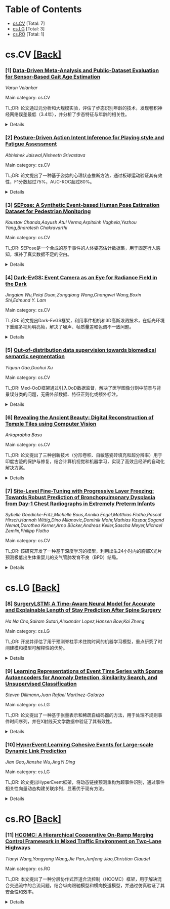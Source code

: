 <div id=toc></div>

# Table of Contents

- [cs.CV](#cs.CV) [Total: 7]
- [cs.LG](#cs.LG) [Total: 3]
- [cs.RO](#cs.RO) [Total: 1]


<div id='cs.CV'></div>

# cs.CV [[Back]](#toc)

### [1] [Data-Driven Meta-Analysis and Public-Dataset Evaluation for Sensor-Based Gait Age Estimation](https://arxiv.org/abs/2507.11571)
*Varun Velankar*

Main category: cs.CV

TL;DR: 论文通过元分析和大规模实验，评估了步态识别年龄的技术，发现卷积神经网络误差最低（3.4年），并分析了步态特征与年龄的相关性。


<details>
  <summary>Details</summary>
Motivation: 步态识别年龄在医疗、安全和人机交互中有重要应用，但现有技术误差较大，需建立更准确的基线和方法。

Method: 结合元分析（59项研究）、大规模数据集（OU-ISIR和VersatileGait）和多种模型（CNN、SVM等），量化步态特征与年龄的关系。

Result: CNN误差最低（3.4年），步态特征与年龄相关性显著（相关系数≥0.27），深度学习模型准确率达96%。

Conclusion: 通过多传感器融合和深度学习，可将步态年龄误差降至3年以下，为实际应用提供可靠基线。

Abstract: Estimating a person's age from their gait has important applications in
healthcare, security and human-computer interaction. In this work, we review
fifty-nine studies involving over seventy-five thousand subjects recorded with
video, wearable and radar sensors. We observe that convolutional neural
networks produce an average error of about 4.2 years, inertial-sensor models
about 4.5 years and multi-sensor fusion as low as 3.4 years, with notable
differences between lab and real-world data. We then analyse sixty-three
thousand eight hundred forty-six gait cycles from the OU-ISIR Large-Population
dataset to quantify correlations between age and five key metrics: stride
length, walking speed, step cadence, step-time variability and joint-angle
entropy, with correlation coefficients of at least 0.27. Next, we fine-tune a
ResNet34 model and apply Grad-CAM to reveal that the network attends to the
knee and pelvic regions, consistent with known age-related gait changes.
Finally, on a one hundred thousand sample subset of the VersatileGait database,
we compare support vector machines, decision trees, random forests, multilayer
perceptrons and convolutional neural networks, finding that deep networks
achieve up to 96 percent accuracy while processing each sample in under 0.1
seconds. By combining a broad meta-analysis with new large-scale experiments
and interpretable visualizations, we establish solid performance baselines and
practical guidelines for reducing gait-age error below three years in
real-world scenarios.

</details>


### [2] [Posture-Driven Action Intent Inference for Playing style and Fatigue Assessment](https://arxiv.org/abs/2507.11642)
*Abhishek Jaiswal,Nisheeth Srivastava*

Main category: cs.CV

TL;DR: 论文提出了一种基于姿势的心理状态推断方法，通过板球运动验证其有效性，F1分数超过75%，AUC-ROC超过80%。


<details>
  <summary>Details</summary>
Motivation: 姿势推断在疲劳诊断、伤害预防和性能提升方面潜力巨大，但面临数据敏感性挑战。体育场景为多样化情绪数据提供了替代方案。

Method: 通过板球比赛中的姿势分析，结合运动视频识别击球意图，并利用现有数据统计作为弱监督验证。

Result: 方法在区分攻击性和防守性击球意图时表现优异，F1分数和AUC-ROC分别超过75%和80%。

Conclusion: 姿势分析为意图推断提供了强信号，弱监督方法可解决数据标注限制，为体育分析和行为分析开辟了新途径。

Abstract: Posture-based mental state inference has significant potential in diagnosing
fatigue, preventing injury, and enhancing performance across various domains.
Such tools must be research-validated with large datasets before being
translated into practice. Unfortunately, such vision diagnosis faces serious
challenges due to the sensitivity of human subject data. To address this, we
identify sports settings as a viable alternative for accumulating data from
human subjects experiencing diverse emotional states. We test our hypothesis in
the game of cricket and present a posture-based solution to identify human
intent from activity videos. Our method achieves over 75\% F1 score and over
80\% AUC-ROC in discriminating aggressive and defensive shot intent through
motion analysis. These findings indicate that posture leaks out strong signals
for intent inference, even with inherent noise in the data pipeline.
Furthermore, we utilize existing data statistics as weak supervision to
validate our findings, offering a potential solution for overcoming data
labelling limitations. This research contributes to generalizable techniques
for sports analytics and also opens possibilities for applying human behavior
analysis across various fields.

</details>


### [3] [SEPose: A Synthetic Event-based Human Pose Estimation Dataset for Pedestrian Monitoring](https://arxiv.org/abs/2507.11910)
*Kaustav Chanda,Aayush Atul Verma,Arpitsinh Vaghela,Yezhou Yang,Bharatesh Chakravarthi*

Main category: cs.CV

TL;DR: SEPose是一个合成的基于事件的人体姿态估计数据集，用于固定行人感知，填补了真实数据不足的空白。


<details>
  <summary>Details</summary>
Motivation: 解决事件传感器在行人监测系统中数据不足的问题，尤其是在复杂条件下（如分心行走或异常运动）。

Method: 使用CARLA模拟器和动态视觉传感器生成SEPose数据集，包含近350K带注释的行人姿态关键点。

Result: SEPose数据集覆盖多种环境和条件，训练现有模型（如RVT和YOLOv8）并验证其从模拟到现实的泛化能力。

Conclusion: SEPose为事件传感器在行人监测中的应用提供了有效的数据支持，展示了模拟数据的实用性。

Abstract: Event-based sensors have emerged as a promising solution for addressing
challenging conditions in pedestrian and traffic monitoring systems. Their
low-latency and high dynamic range allow for improved response time in
safety-critical situations caused by distracted walking or other unusual
movements. However, the availability of data covering such scenarios remains
limited. To address this gap, we present SEPose -- a comprehensive synthetic
event-based human pose estimation dataset for fixed pedestrian perception
generated using dynamic vision sensors in the CARLA simulator. With nearly 350K
annotated pedestrians with body pose keypoints from the perspective of fixed
traffic cameras, SEPose is a comprehensive synthetic multi-person pose
estimation dataset that spans busy and light crowds and traffic across diverse
lighting and weather conditions in 4-way intersections in urban, suburban, and
rural environments. We train existing state-of-the-art models such as RVT and
YOLOv8 on our dataset and evaluate them on real event-based data to demonstrate
the sim-to-real generalization capabilities of the proposed dataset.

</details>


### [4] [Dark-EvGS: Event Camera as an Eye for Radiance Field in the Dark](https://arxiv.org/abs/2507.11931)
*Jingqian Wu,Peiqi Duan,Zongqiang Wang,Changwei Wang,Boxin Shi,Edmund Y. Lam*

Main category: cs.CV

TL;DR: 论文提出Dark-EvGS框架，利用事件相机和3D高斯泼溅技术，在低光环境下重建多视角明亮帧，解决了噪声、帧质量差和色调不一致问题。


<details>
  <summary>Details</summary>
Motivation: 传统相机在低光环境下难以捕捉清晰多视角图像，事件相机的高动态范围和高速度特性可解决这一问题。3D高斯泼溅技术虽有助于重建辐射场，但仍面临噪声、帧质量差和色调不一致的挑战。

Method: 提出Dark-EvGS框架，通过三重监督学习获取整体知识和细节，引入色调匹配模块保证帧间颜色一致性，并创建首个真实数据集用于实验验证。

Result: 实验表明，Dark-EvGS在低光条件下优于现有方法，成功重建辐射场并生成高质量明亮帧。

Conclusion: Dark-EvGS为低光环境下的多视角图像重建提供了一种有效解决方案，具有实际应用潜力。

Abstract: In low-light environments, conventional cameras often struggle to capture
clear multi-view images of objects due to dynamic range limitations and motion
blur caused by long exposure. Event cameras, with their high-dynamic range and
high-speed properties, have the potential to mitigate these issues.
Additionally, 3D Gaussian Splatting (GS) enables radiance field reconstruction,
facilitating bright frame synthesis from multiple viewpoints in low-light
conditions. However, naively using an event-assisted 3D GS approach still faced
challenges because, in low light, events are noisy, frames lack quality, and
the color tone may be inconsistent. To address these issues, we propose
Dark-EvGS, the first event-assisted 3D GS framework that enables the
reconstruction of bright frames from arbitrary viewpoints along the camera
trajectory. Triplet-level supervision is proposed to gain holistic knowledge,
granular details, and sharp scene rendering. The color tone matching block is
proposed to guarantee the color consistency of the rendered frames.
Furthermore, we introduce the first real-captured dataset for the event-guided
bright frame synthesis task via 3D GS-based radiance field reconstruction.
Experiments demonstrate that our method achieves better results than existing
methods, conquering radiance field reconstruction under challenging low-light
conditions. The code and sample data are included in the supplementary
material.

</details>


### [5] [Out-of-distribution data supervision towards biomedical semantic segmentation](https://arxiv.org/abs/2507.12105)
*Yiquan Gao,Duohui Xu*

Main category: cs.CV

TL;DR: Med-OoD框架通过引入OoD数据监督，解决了医学图像分割中前景与背景误分类的问题，无需外部数据、特征正则化或额外标注。


<details>
  <summary>Details</summary>
Motivation: 医学图像分割网络在有限和不完美的数据集上容易发生前景与背景的误分类，需要一种无需额外资源的方法来提升性能。

Method: 提出Med-OoD框架，将OoD数据监督引入全监督医学图像分割，无需外部数据、特征正则化或额外标注，且可直接集成到现有网络架构中。

Result: 实验表明，Med-OoD显著减少了像素误分类，并在Lizard数据集上实现了显著性能提升。此外，仅使用OoD数据训练的网络达到了76.1%的mIoU。

Conclusion: Med-OoD为医学图像分割提供了一种高效的数据中心化解决方案，并展示了OoD数据在分割任务中的潜力。

Abstract: Biomedical segmentation networks easily suffer from the unexpected
misclassification between foreground and background objects when learning on
limited and imperfect medical datasets. Inspired by the strong power of
Out-of-Distribution (OoD) data on other visual tasks, we propose a data-centric
framework, Med-OoD to address this issue by introducing OoD data supervision
into fully-supervised biomedical segmentation with none of the following needs:
(i) external data sources, (ii) feature regularization objectives, (iii)
additional annotations. Our method can be seamlessly integrated into
segmentation networks without any modification on the architectures. Extensive
experiments show that Med-OoD largely prevents various segmentation networks
from the pixel misclassification on medical images and achieves considerable
performance improvements on Lizard dataset. We also present an emerging
learning paradigm of training a medical segmentation network completely using
OoD data devoid of foreground class labels, surprisingly turning out 76.1% mIoU
as test result. We hope this learning paradigm will attract people to rethink
the roles of OoD data. Code is made available at
https://github.com/StudioYG/Med-OoD.

</details>


### [6] [Revealing the Ancient Beauty: Digital Reconstruction of Temple Tiles using Computer Vision](https://arxiv.org/abs/2507.12195)
*Arkaprabha Basu*

Main category: cs.CV

TL;DR: 论文提出了三种创新技术（分形卷积、自敏感瓷砖填充和超分辨率）用于印度古迹的保护与修复，结合计算机视觉和机器学习，实现了高效且经济的自动化解决方案。


<details>
  <summary>Details</summary>
Motivation: 现代数字化方法改变了文化遗产保护的范式，但印度古迹的特殊性需要更高效且创新的技术来平衡传统与创新。

Method: 1. 分形卷积方法用于图像分割；2. 自敏感瓷砖填充（SSTF）结合数据增强技术MosaicSlice；3. 超分辨率技术提升图像质量。

Result: 提出的方法实现了无缝区域填充和高细节瓷砖生成，同时保持真实性和低成本自动化。

Conclusion: 这些技术为文化遗产保护提供了高效且美观的解决方案，推动了传统与创新的平衡发展。

Abstract: Modern digitised approaches have dramatically changed the preservation and
restoration of cultural treasures, integrating computer scientists into
multidisciplinary projects with ease. Machine learning, deep learning, and
computer vision techniques have revolutionised developing sectors like 3D
reconstruction, picture inpainting,IoT-based methods, genetic algorithms, and
image processing with the integration of computer scientists into
multidisciplinary initiatives. We suggest three cutting-edge techniques in
recognition of the special qualities of Indian monuments, which are famous for
their architectural skill and aesthetic appeal. First is the Fractal
Convolution methodology, a segmentation method based on image processing that
successfully reveals subtle architectural patterns within these irreplaceable
cultural buildings. The second is a revolutionary Self-Sensitive Tile Filling
(SSTF) method created especially for West Bengal's mesmerising Bankura
Terracotta Temples with a brand-new data augmentation method called MosaicSlice
on the third. Furthermore, we delve deeper into the Super Resolution strategy
to upscale the images without losing significant amount of quality. Our methods
allow for the development of seamless region-filling and highly detailed tiles
while maintaining authenticity using a novel data augmentation strategy within
affordable costs introducing automation. By providing effective solutions that
preserve the delicate balance between tradition and innovation, this study
improves the subject and eventually ensures unrivalled efficiency and aesthetic
excellence in cultural heritage protection. The suggested approaches advance
the field into an era of unmatched efficiency and aesthetic quality while
carefully upholding the delicate equilibrium between tradition and innovation.

</details>


### [7] [Site-Level Fine-Tuning with Progressive Layer Freezing: Towards Robust Prediction of Bronchopulmonary Dysplasia from Day-1 Chest Radiographs in Extremely Preterm Infants](https://arxiv.org/abs/2507.12269)
*Sybelle Goedicke-Fritz,Michelle Bous,Annika Engel,Matthias Flotho,Pascal Hirsch,Hannah Wittig,Dino Milanovic,Dominik Mohr,Mathias Kaspar,Sogand Nemat,Dorothea Kerner,Arno Bücker,Andreas Keller,Sascha Meyer,Michael Zemlin,Philipp Flotho*

Main category: cs.CV

TL;DR: 该研究开发了一种基于深度学习的模型，利用出生24小时内的胸部X光片预测极低出生体重婴儿的支气管肺发育不良（BPD）结局。


<details>
  <summary>Details</summary>
Motivation: BPD是一种慢性肺病，影响35%的极低出生体重婴儿，且预防措施可能带来严重风险。早期预测BPD结局可避免不必要的毒性干预。

Method: 研究使用163名极低出生体重婴儿的胸部X光片，微调了预训练的ResNet-50模型，采用渐进层冻结、CutMix增强和线性探测技术。

Result: 最佳模型在预测中度/重度BPD时，AUROC为0.78，平衡准确率为0.69，F1分数为0.67。域内预训练显著优于ImageNet初始化。

Conclusion: 研究表明，域特异性预训练结合渐进冻结和线性探测，可从常规X光片中准确预测BPD，且计算效率高，适合临床部署。

Abstract: Bronchopulmonary dysplasia (BPD) is a chronic lung disease affecting 35% of
extremely low birth weight infants. Defined by oxygen dependence at 36 weeks
postmenstrual age, it causes lifelong respiratory complications. However,
preventive interventions carry severe risks, including neurodevelopmental
impairment, ventilator-induced lung injury, and systemic complications.
Therefore, early BPD prognosis and prediction of BPD outcome is crucial to
avoid unnecessary toxicity in low risk infants. Admission radiographs of
extremely preterm infants are routinely acquired within 24h of life and could
serve as a non-invasive prognostic tool. In this work, we developed and
investigated a deep learning approach using chest X-rays from 163 extremely
low-birth-weight infants ($\leq$32 weeks gestation, 401-999g) obtained within
24 hours of birth. We fine-tuned a ResNet-50 pretrained specifically on adult
chest radiographs, employing progressive layer freezing with discriminative
learning rates to prevent overfitting and evaluated a CutMix augmentation and
linear probing. For moderate/severe BPD outcome prediction, our best performing
model with progressive freezing, linear probing and CutMix achieved an AUROC of
0.78 $\pm$ 0.10, balanced accuracy of 0.69 $\pm$ 0.10, and an F1-score of 0.67
$\pm$ 0.11. In-domain pre-training significantly outperformed ImageNet
initialization (p = 0.031) which confirms domain-specific pretraining to be
important for BPD outcome prediction. Routine IRDS grades showed limited
prognostic value (AUROC 0.57 $\pm$ 0.11), confirming the need of learned
markers. Our approach demonstrates that domain-specific pretraining enables
accurate BPD prediction from routine day-1 radiographs. Through progressive
freezing and linear probing, the method remains computationally feasible for
site-level implementation and future federated learning deployments.

</details>


<div id='cs.LG'></div>

# cs.LG [[Back]](#toc)

### [8] [SurgeryLSTM: A Time-Aware Neural Model for Accurate and Explainable Length of Stay Prediction After Spine Surgery](https://arxiv.org/abs/2507.11570)
*Ha Na Cho,Sairam Sutari,Alexander Lopez,Hansen Bow,Kai Zheng*

Main category: cs.LG

TL;DR: 开发并评估了用于预测脊柱手术住院时间的机器学习模型，重点研究了时间建模和模型可解释性的优势。


<details>
  <summary>Details</summary>
Motivation: 提高脊柱手术住院时间预测的准确性和可解释性，以支持临床决策和医院规划。

Method: 比较了传统机器学习模型（如线性回归、随机森林、SVM和XGBoost）与开发的SurgeryLSTM模型（带注意力机制的BiLSTM），使用结构化电子健康记录数据。

Result: SurgeryLSTM预测准确率最高（R2=0.86），优于XGBoost（R2=0.85）和其他基线模型。注意力机制提高了可解释性，动态识别术前临床序列中的关键时间片段。

Conclusion: SurgeryLSTM是一种高效且可解释的AI解决方案，支持将时间建模和可解释性方法整合到临床决策支持系统中。

Abstract: Objective: To develop and evaluate machine learning (ML) models for
predicting length of stay (LOS) in elective spine surgery, with a focus on the
benefits of temporal modeling and model interpretability. Materials and
Methods: We compared traditional ML models (e.g., linear regression, random
forest, support vector machine (SVM), and XGBoost) with our developed model,
SurgeryLSTM, a masked bidirectional long short-term memory (BiLSTM) with an
attention, using structured perioperative electronic health records (EHR) data.
Performance was evaluated using the coefficient of determination (R2), and key
predictors were identified using explainable AI. Results: SurgeryLSTM achieved
the highest predictive accuracy (R2=0.86), outperforming XGBoost (R2 = 0.85)
and baseline models. The attention mechanism improved interpretability by
dynamically identifying influential temporal segments within preoperative
clinical sequences, allowing clinicians to trace which events or features most
contributed to each LOS prediction. Key predictors of LOS included bone
disorder, chronic kidney disease, and lumbar fusion identified as the most
impactful predictors of LOS. Discussion: Temporal modeling with attention
mechanisms significantly improves LOS prediction by capturing the sequential
nature of patient data. Unlike static models, SurgeryLSTM provides both higher
accuracy and greater interpretability, which are critical for clinical
adoption. These results highlight the potential of integrating attention-based
temporal models into hospital planning workflows. Conclusion: SurgeryLSTM
presents an effective and interpretable AI solution for LOS prediction in
elective spine surgery. Our findings support the integration of temporal,
explainable ML approaches into clinical decision support systems to enhance
discharge readiness and individualized patient care.

</details>


### [9] [Learning Representations of Event Time Series with Sparse Autoencoders for Anomaly Detection, Similarity Search, and Unsupervised Classification](https://arxiv.org/abs/2507.11620)
*Steven Dillmann,Juan Rafael Martínez-Galarza*

Main category: cs.LG

TL;DR: 论文提出了一种基于张量表示和稀疏自编码器的方法，用于处理不规则事件时间序列，并在X射线天文学数据中验证了其有效性。


<details>
  <summary>Details</summary>
Motivation: 事件时间序列在多个领域中普遍存在，但其不规则性使得传统方法难以提取有意义模式。

Method: 采用二维和三维张量表示事件时间序列，结合稀疏自编码器学习物理意义的潜在表示。

Result: 方法成功捕获了X射线瞬变的时间和频谱特征，支持多种下游任务。

Conclusion: 该框架为跨领域的不规则事件时间序列分析提供了灵活、可扩展的解决方案。

Abstract: Event time series are sequences of discrete events occurring at irregular
time intervals, each associated with a domain-specific observational modality.
They are common in domains such as high-energy astrophysics, computational
social science, cybersecurity, finance, healthcare, neuroscience, and
seismology. Their unstructured and irregular structure poses significant
challenges for extracting meaningful patterns and identifying salient phenomena
using conventional techniques. We propose novel two- and three-dimensional
tensor representations for event time series, coupled with sparse autoencoders
that learn physically meaningful latent representations. These embeddings
support a variety of downstream tasks, including anomaly detection,
similarity-based retrieval, semantic clustering, and unsupervised
classification. We demonstrate our approach on a real-world dataset from X-ray
astronomy, showing that these representations successfully capture temporal and
spectral signatures and isolate diverse classes of X-ray transients. Our
framework offers a flexible, scalable, and generalizable solution for analyzing
complex, irregular event time series across scientific and industrial domains.

</details>


### [10] [HyperEvent:Learning Cohesive Events for Large-scale Dynamic Link Prediction](https://arxiv.org/abs/2507.11836)
*Jian Gao,Jianshe Wu,JingYi Ding*

Main category: cs.LG

TL;DR: 论文提出HyperEvent框架，将动态链接预测重构为超事件识别，通过事件相关性向量动态构建关联序列，显著优于现有方法。


<details>
  <summary>Details</summary>
Motivation: 现有方法无法捕捉复合超事件的结构凝聚力，限制了动态图建模能力。

Method: 提出HyperEvent框架，利用事件相关性向量动态构建关联序列，评估查询事件与历史事件是否形成有效超事件。

Result: 在5个数据集中4个表现最佳，大规模Flight数据集上MRR提升6.95%，训练时间仅需10.17%。

Conclusion: HyperEvent在准确性和效率上均优于现有方法，适用于大规模动态图建模。

Abstract: Dynamic link prediction in continuous-time dynamic graphs is a fundamental
task for modeling evolving complex systems. Existing node-centric and
event-centric methods focus on individual interactions or atomic states,
failing to capture the structural cohesion of composite hyper-events, groups of
causally related events. To address this, we propose HyperEvent, a framework
reframing dynamic link prediction as hyper-event recognition. Central to
HyperEvent is the dynamic construction of an association sequence using event
correlation vectors. These vectors quantify pairwise dependencies between the
query event and relevant historical events, thereby characterizing the
structural cohesion of a potential hyper-event. The framework predicts the
occurrence of the query event by evaluating whether it collectively forms a
valid hyper-event with these historical events. Notably, HyperEvent outperforms
state-of-the-art methods on 4 out of 5 datasets in the official leaderboard.
For scalability, we further introduce an efficient parallel training algorithm
that segments large event streams to enable concurrent training. Experiments
validate HyperEvent's superior accuracy and efficiency on large-scale graphs.
Among which HyperEvent achieves a 6.95% improvement in Mean Reciprocal Rank
over state-of-the-art baseline on the large-scale Flight dataset while
utilizing only 10.17% of the training time.

</details>


<div id='cs.RO'></div>

# cs.RO [[Back]](#toc)

### [11] [HCOMC: A Hierarchical Cooperative On-Ramp Merging Control Framework in Mixed Traffic Environment on Two-Lane Highways](https://arxiv.org/abs/2507.11621)
*Tianyi Wang,Yangyang Wang,Jie Pan,Junfeng Jiao,Christian Claudel*

Main category: cs.RO

TL;DR: 本文提出了一种分层协作式匝道合流控制（HCOMC）框架，用于解决混合交通流中的合流问题，结合纵向跟驰模型和横向换道模型，并通过仿真验证了其安全性和效率。


<details>
  <summary>Details</summary>
Motivation: 高速公路匝道合流区是交通拥堵和事故的常见瓶颈，而联网自动驾驶车辆（CAVs）尚未普及，因此需要一种适用于混合交通流的协作控制策略。

Method: 扩展了基于智能驾驶员模型的纵向跟驰模型和基于五次多项式曲线的横向换道模型，提出了HCOMC框架，包括分层协作规划模型、基于博弈论的自由换道模型和多目标优化模型。

Result: 仿真结果表明，HCOMC在提升车辆群安全性、稳定和加速合流过程、优化交通效率和节约燃油消耗方面具有显著优势。

Conclusion: HCOMC框架为混合交通流中的匝道合流问题提供了一种高效、安全的解决方案，尤其在CAV普及率较低的情况下表现突出。

Abstract: Highway on-ramp merging areas are common bottlenecks to traffic congestion
and accidents. Currently, a cooperative control strategy based on connected and
automated vehicles (CAVs) is a fundamental solution to this problem. While CAVs
are not fully widespread, it is necessary to propose a hierarchical cooperative
on-ramp merging control (HCOMC) framework for heterogeneous traffic flow on
two-lane highways to address this gap. This paper extends longitudinal
car-following models based on the intelligent driver model and lateral
lane-changing models using the quintic polynomial curve to account for
human-driven vehicles (HDVs) and CAVs, comprehensively considering human
factors and cooperative adaptive cruise control. Besides, this paper proposes a
HCOMC framework, consisting of a hierarchical cooperative planning model based
on the modified virtual vehicle model, a discretionary lane-changing model
based on game theory, and a multi-objective optimization model using the
elitist non-dominated sorting genetic algorithm to ensure the safe, smooth, and
efficient merging process. Then, the performance of our HCOMC is analyzed under
different traffic densities and CAV penetration rates through simulation. The
findings underscore our HCOMC's pronounced comprehensive advantages in
enhancing the safety of group vehicles, stabilizing and expediting merging
process, optimizing traffic efficiency, and economizing fuel consumption
compared with benchmarks.

</details>
